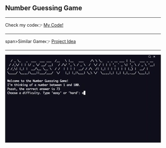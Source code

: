 <h2>Number Guessing Game</h2>
<hr>
<span>Check my code👉 <span><a href='https://replit.com/@AhmetAydin3/day12?v=1'>My Code!</a>
<hr>
span>Similar Game👉 <span><a href='http://www.higherlowergame.com/'>Project Idea</a>
<hr>
<img src='guess_number.gif' alt="guess"/>

